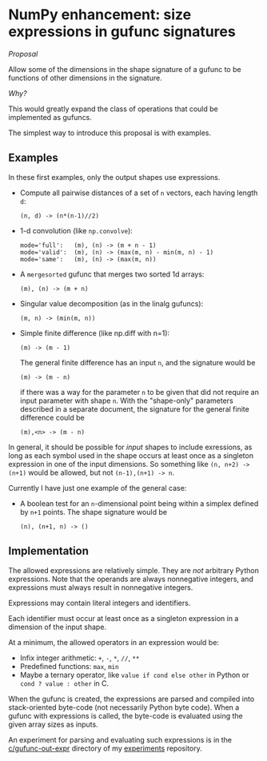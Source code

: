 NumPy enhancement: size expressions in gufunc signatures
========================================================

*Proposal*

Allow some of the dimensions in the shape signature of a gufunc to
be functions of other dimensions in the signature.

*Why?*

This would greatly expand the class of operations that could be
implemented as gufuncs.

The simplest way to introduce this proposal is with examples.

Examples
--------

In these first examples, only the output shapes use expressions.

* Compute all pairwise distances of a set of `n` vectors, each having
  length `d`:

      (n, d) -> (n*(n-1)//2)

* 1-d convolution (like `np.convolve`):

      mode='full':   (m), (n) -> (m + n - 1)
      mode='valid':  (m), (n) -> (max(m, n) - min(m, n) - 1)
      mode='same':   (m), (n) -> (max(m, n))

* A `mergesorted` gufunc that merges two sorted 1d arrays:

      (m), (n) -> (m + n)

* Singular value decomposition (as in the linalg gufuncs):

      (m, n) -> (min(m, n))

* Simple finite difference (like np.diff with n=1):

      (m) -> (m - 1)

  The general finite difference has an input `n`, and the
  signature would be

      (m) -> (m - n)

  if there was a way for the parameter `n` to be given that did not
  require an input parameter with shape `n`.  With the "shape-only"
  parameters described in a separate document, the signature for the
  general finite difference could be

      (m),<n> -> (m - n)

In general, it should be possible for *input* shapes to include
exressions, as long as each symbol used in the shape occurs at least
once as a singleton expression in one of the input dimensions.  So
something like `(n, n+2) -> (n+1)` would be allowed, but not
`(n-1),(n+1) -> n`.

Currently I have just one example of the general case:

* A boolean test for an `n`-dimensional point being within a
  simplex defined by `n+1` points.  The shape signature would be

      (n), (n+1, n) -> ()

Implementation
--------------

The allowed expressions are relatively simple.  They are *not*
arbitrary Python expressions.  Note that the operands are always
nonnegative integers, and expressions must always result in
nonnegative integers.

Expressions may contain literal integers and identifiers.

Each identifier must occur at least once as a singleton expression
in a dimension of the input shape.

At a minimum, the allowed operators in an expression would be:

* Infix integer arithmetic: `+`, `-`, `*`, `//`, `**`
* Predefined functions: `max`, `min`
* Maybe a ternary operator, like `value if cond else other` in Python
  or `cond ? value : other` in C.

When the gufunc is created, the expressions are parsed and compiled into
stack-oriented byte-code (not necessarily Python byte code).  When a
gufunc with expressions is called, the byte-code is evaluated using the
given array sizes as inputs.

An experiment for parsing and evaluating such expressions is in the
[c/gufunc-out-expr](https://github.com/WarrenWeckesser/experiments/tree/master/c/gufunc-out-expr)
directory of my [experiments](https://github.com/WarrenWeckesser/experiments)
repository.
